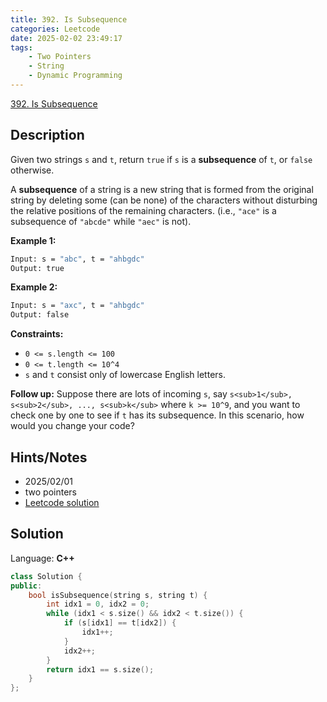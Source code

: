 ```yaml
---
title: 392. Is Subsequence
categories: Leetcode
date: 2025-02-02 23:49:17
tags:
    - Two Pointers
    - String
    - Dynamic Programming
---
```


[392. Is Subsequence](https://leetcode.com/problems/is-subsequence/description/?envType=company&envId=facebook&favoriteSlug=facebook-three-months)

## Description

Given two strings `s` and `t`, return `true` if `s` is a **subsequence**  of `t`, or `false` otherwise.

A **subsequence**  of a string is a new string that is formed from the original string by deleting some (can be none) of the characters without disturbing the relative positions of the remaining characters. (i.e., `"ace"` is a subsequence of `"abcde"` while `"aec"` is not).

**Example 1:**

```bash
Input: s = "abc", t = "ahbgdc"
Output: true
```

**Example 2:**

```bash
Input: s = "axc", t = "ahbgdc"
Output: false
```

**Constraints:**

- `0 <= s.length <= 100`
- `0 <= t.length <= 10^4`
- `s` and `t` consist only of lowercase English letters.

**Follow up:**  Suppose there are lots of incoming `s`, say `s<sub>1</sub>, s<sub>2</sub>, ..., s<sub>k</sub>` where `k >= 10^9`, and you want to check one by one to see if `t` has its subsequence. In this scenario, how would you change your code?

## Hints/Notes

- 2025/02/01
- two pointers
- [Leetcode solution](https://leetcode.com/problems/is-subsequence/?envType=company&envId=facebook&favoriteSlug=facebook-three-months)

## Solution

Language: **C++**

```C++
class Solution {
public:
    bool isSubsequence(string s, string t) {
        int idx1 = 0, idx2 = 0;
        while (idx1 < s.size() && idx2 < t.size()) {
            if (s[idx1] == t[idx2]) {
                idx1++;
            }
            idx2++;
        }
        return idx1 == s.size();
    }
};
```
